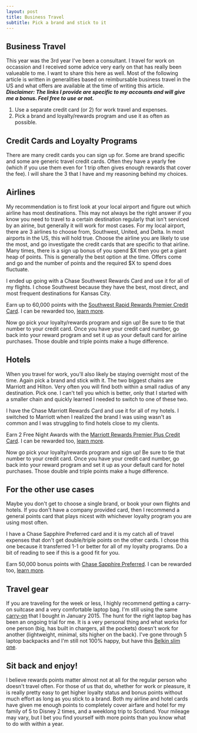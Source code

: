 ```yaml
---
layout: post
title: Business Travel
subtitle: Pick a brand and stick to it
---
```


## Business Travel

This year was the 3rd year I've been a consultant. I travel for work on occassion and I received some advice very early on that has really been valueable to me. I want to share this here as well. Most of the following article is written in generalities based on reimbursable business travel in the US and what offers are available at the time of writing this article.
***Disclaimer: The links I provide are specific to my accounts and will give me a bonus. Feel free to use or not.***

1. Use a separate credit card (or 2) for work travel and expenses.
2. Pick a brand and loyalty/rewards program and use it as often as possible.

## Credit Cards and Loyalty Programs

There are many credit cards you can sign up for. Some are brand specific and some are generic travel credit cards. Often they have a yearly fee (which if you use them even for 1 trip often gives enough rewards that cover the fee). I will share the 3 that I have and my reasoning behind my choices.

## Airlines

My recommendation is to first look at your local airport and figure out which airline has most destinations. This may not always be the right answer if you know you need to travel to a certain destination regularly that isn't serviced by an airine, but generally it will work for most cases. For my local airport, there are 3 airlines to choose from, Southwest, United, and Delta. In most airports in the US, this will hold true. Choose the airline you are likely to use the most, and go investigate the credit cards that are specific to that airline. Many times, there is a sign up bonus of you spend $X then you get a giant heap of points. This is generally the best option at the time. Offers come and go and the number of points and the required $X to spend does fluctuate.

I ended up going with a Chase Southwest Rewards Card and use it for all of my flights. I chose Southwest because they have the best, most direct, and most frequent destinations for Kansas City.

Earn up to 60,000 points with the [Southwest Rapid Rewards Premier Credit Card](https://www.referyourchasecard.com/224a/HITXOZ970E). I can be rewarded too, [learn more](https://www.referyourchasecard.com/224a/HITXOZ970E).

Now go pick your loyalty/rewards program and sign up! Be sure to tie that number to your credit card. Once you have your credit card number, go back into your reward program and set it up as your default card for airline purchases. Those double and triple points make a huge difference.

## Hotels

When you travel for work, you'll also likely be staying overnight most of the time. Again pick a brand and stick with it. The two biggest chains are Marriott and Hilton. Very often you will find both within a small radius of any destination. Pick one. I can't tell you which is better, only that I started with a smaller chain and quickly learned I needed to switch to one of these two.

I have the Chase Marriott Rewards Card and use it for all of my hotels. I switched to Marriott when I realized the brand I was using wasn't as common and I was struggling to find hotels close to my clients.

Earn 2 Free Night Awards with the [Marriott Rewards Premier Plus Credit Card](https://www.referyourchasecard.com/252/KFGXKT30EB). I can be rewarded too, [learn more](https://www.referyourchasecard.com/252/KFGXKT30EB).

Now go pick your loyalty/rewards program and sign up! Be sure to tie that number to your credit card. Once you have your credit card number, go back into your reward program and set it up as your default card for hotel purchases. Those double and triple points make a huge difference.

## For the other use cases

Maybe you don't get to choose a single brand, or book your own flights and hotels. If you don't have a company provided card, then I recommend a general points card that plays nicest with whichever loyalty program you are using most often.

I have a Chase Sapphire Preferred card and it is my catch all of travel expenses that don't get double/triple points on the other cards. I chose this one because it transferred 1-1 or better for all of my loyalty programs. Do a bit of reading to see if this is a good fit for you.

Earn 50,000 bonus points with [Chase Sapphire Preferred](https://www.referyourchasecard.com/6/0RF85NOE1T). I can be rewarded too, [learn more](https://www.referyourchasecard.com/6/0RF85NOE1T).

## Travel gear

If you are traveling for the week or less, I highly recommend getting a carry-on suitcase and a very comfortable laptop bag. I'm still using the same [carry-on](https://amzn.to/2BVvqQX) that I bought in January 2015. The hunt for the right laptop bag has been an ongoing trial for me. It is a very personal thing and what works for one person (big, has built in chargers, all the pockets) doesn't work for another (lightweight, minimal, sits higher on the back). I've gone through 5 laptop backpacks and I'm still not 100% happy, but have this [Belkin slim one](https://amzn.to/2s2C2Zj).

## Sit back and enjoy!

I believe rewards points matter almost not at all for the regular person who doesn't travel often. For those of us that do, whether for work or pleasure, it is really pretty easy to get higher loyalty status and bonus points without much effort as long as you stick to a brand. Both my airline and hotel cards have given me enough points to completely cover airfare and hotel for my family of 5 to Disney 2 times, and a weeklong trip to Scotland. Your mileage may vary, but I bet you find yourself with more points than you know what to do with within a year.